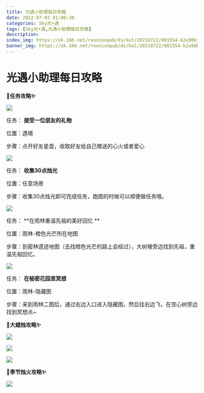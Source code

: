 ```yaml
---
title: 光遇小助理每日攻略
date: 2022-07-03 01:08:30
categories: Sky光•遇
tags: [Sky光•遇,光遇小助理每日攻略]
description: 
index_img: https://ok.166.net/reunionpub/ds/kol/20210722/001554-k2u90bj7ay.png?imageView&thumbnail=600x0&type=jpg
banner_img: https://ok.166.net/reunionpub/ds/kol/20210722/001554-k2u90bj7ay.png?imageView&thumbnail=600x0&type=jpg
---
```

# 光遇小助理每日攻略
**🎉任务攻略✨**

![](https://ok.166.net/reunionpub/ds/kol/20220703/000854-b8v7jz1tcs.png)

任务： **接受一位朋友的礼物**

位置：遇境

步骤：点开好友星盘，收取好友给自己赠送的心火或者爱心

![](https://ok.166.net/reunionpub/ds/kol/20220703/001014-su4djn32ze.png)

任务： **收集30点烛光**

位置：任意场景

步骤：收集30点烛光即可完成任务，跑图的时候可以顺便做任务哦。

![](https://ok.166.net/reunionpub/ds/kol/20220703/002657-04dlzejsft.jpeg)

任务： **在雨林重温先祖的美好回忆  **

位置：雨林-橙色光芒所在地图

步骤：到密林遗迹地图（去找橙色光芒的路上会经过），大树墩旁边找到先祖，重温先祖回忆。

![](https://ok.166.net/reunionpub/ds/kol/20220703/000947-6asqi37v0d.png)

任务： **在秘密花园里冥想**

位置：雨林-隐藏图

步骤：来到雨林二图后，通过右边入口进入隐藏图，然后往右边飞，在空心树旁边找到冥想点~

 **🎉大蜡烛攻略✨**

![](https://ok.166.net/reunionpub/ds/kol/20220703/001600-7hke2l4gqd.png)

![](https://ok.166.net/reunionpub/ds/kol/20220703/001438-m29rsliwuq.png)

![](https://ok.166.net/reunionpub/ds/kol/20220703/001159-l50e9onv6c.png)

  

 **🎉季节烛火攻略✨**

![](https://ok.166.net/reunionpub/ds/kol/20220703/001618-hr6eb0t84u.png)

  

  

